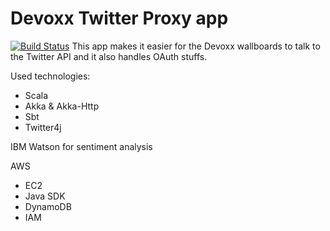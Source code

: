 # Devoxx Twitter Proxy app
[![Build Status](https://travis-ci.org/jankeesvanandel/devoxx-twitterproxy.svg?branch=master)](https://travis-ci.org/jankeesvanandel/devoxx-twitterproxy)
This app makes it easier for the Devoxx wallboards to talk to the Twitter API and it also handles OAuth stuffs.

Used technologies:
* Scala
* Akka & Akka-Http
* Sbt
* Twitter4j

IBM Watson for sentiment analysis

AWS
* EC2
* Java SDK
* DynamoDB
* IAM

